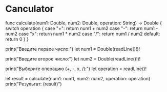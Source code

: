 # Canculator
func calculate(num1: Double, num2: Double, operation: String) -> Double {
    switch operation {
    case "+":
        return num1 + num2
    case "-":
        return num1 - num2
    case "x":
        return num1 * num2
    case "/":
        return num1 / num2
    default:
        return 0
    }
}


print("Введите первое число:")
let num1 = Double(readLine()!)!

print("Введите второе число:")
let num2 = Double(readLine()!)!

print("Выберите операцию (+, -, x, /):")
let operation = readLine()!


let result = calculate(num1: num1, num2: num2, operation: operation)
print("Результат: \(result)")
